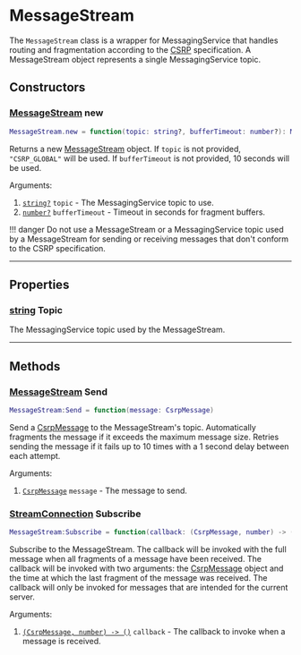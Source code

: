 # MessageStream

The `MessageStream` class is a wrapper for MessagingService that handles routing and fragmentation according to the [CSRP](../getting-started/protocol.md) specification. A MessageStream object represents a single MessagingService topic.

## Constructors

### [MessageStream](messagestream.md) new

```lua
MessageStream.new = function(topic: string?, bufferTimeout: number?): MessageStream
```

Returns a new [MessageStream](messagestream.md) object. If `topic` is not provided, `"CSRP_GLOBAL"` will be used. If `bufferTimeout` is not provided, 10 seconds will be used.

Arguments:

1. [`string?`](https://create.roblox.com/docs/scripting/luau/strings) `topic` - The MessagingService topic to use.
2. [`number?`](https://create.roblox.com/docs/scripting/luau/numbers) `bufferTimeout` - Timeout in seconds for fragment buffers.

!!! danger
    Do not use a MessageStream or a MessagingService topic used by a MessageStream for sending or receiving messages that don't conform to the CSRP specification.

---

## Properties

### [string](https://create.roblox.com/docs/scripting/luau/strings) Topic

The MessagingService topic used by the MessageStream.

---

## Methods

### [MessageStream](messagestream.md) Send

```lua
MessageStream:Send = function(message: CsrpMessage)
```

Send a [CsrpMessage](csrpmessage.md) to the MessageStream's topic. Automatically fragments the message if it exceeds the maximum message size. Retries sending the message if it fails up to 10 times with a 1 second delay between each attempt.

Arguments:

1. [`CsrpMessage`](csrpmessage.md) `message` - The message to send.

### [StreamConnection](streamconnection.md) Subscribe

```lua
MessageStream:Subscribe = function(callback: (CsrpMessage, number) -> ()): StreamConnection
```

Subscribe to the MessageStream. The callback will be invoked with the full message when all fragments of a message have been received. The callback will be invoked with two arguments: the [CsrpMessage](csrpmessage.md) object and the time at which the last fragment of the message was received. The callback will only be invoked for messages that are intended for the current server.

Arguments:

1. [`(CsrpMessage, number) -> ()`](https://create.roblox.com/docs/scripting/luau/functions#callbacks) `callback` - The callback to invoke when a message is received.
